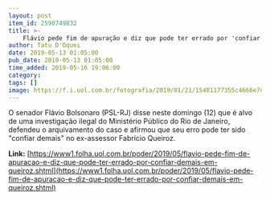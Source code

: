 ```yaml
---
layout: post
item_id: 2590749832
title: >-
    Flávio pede fim de apuração e diz que pode ter errado por 'confiar demais' em Queiroz
author: Tatu D'Oquei
date: 2019-05-13 01:05:00
pub_date: 2019-05-13 01:05:00
time_added: 2019-05-16 19:06:00
category: 
tags: []
image: https://f.i.uol.com.br/fotografia/2019/01/21/15481177355c4666e7dcfd6_1548117735_3x2_xl.jpg
---
```


O senador Flávio Bolsonaro (PSL-RJ) disse neste domingo (12) que é alvo de uma investigação ilegal do Ministério Público do Rio de Janeiro, defendeu o arquivamento do caso e afirmou que seu erro pode ter sido "confiar demais" no ex-assessor Fabrício Queiroz.

**Link:** [https://www1.folha.uol.com.br/poder/2019/05/flavio-pede-fim-de-apuracao-e-diz-que-pode-ter-errado-por-confiar-demais-em-queiroz.shtml](https://www1.folha.uol.com.br/poder/2019/05/flavio-pede-fim-de-apuracao-e-diz-que-pode-ter-errado-por-confiar-demais-em-queiroz.shtml)

